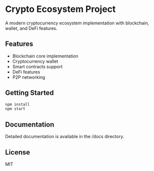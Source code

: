 # Crypto Ecosystem Project

A modern cryptocurrency ecosystem implementation with blockchain, wallet, and DeFi features.

## Features

- Blockchain core implementation
- Cryptocurrency wallet
- Smart contracts support
- DeFi features
- P2P networking

## Getting Started

```bash
npm install
npm start
```

## Documentation

Detailed documentation is available in the /docs directory.

## License

MIT